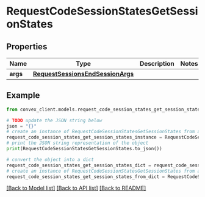 # RequestCodeSessionStatesGetSessionStates


## Properties

Name | Type | Description | Notes
------------ | ------------- | ------------- | -------------
**args** | [**RequestSessionsEndSessionArgs**](RequestSessionsEndSessionArgs.md) |  | 

## Example

```python
from convex_client.models.request_code_session_states_get_session_states import RequestCodeSessionStatesGetSessionStates

# TODO update the JSON string below
json = "{}"
# create an instance of RequestCodeSessionStatesGetSessionStates from a JSON string
request_code_session_states_get_session_states_instance = RequestCodeSessionStatesGetSessionStates.from_json(json)
# print the JSON string representation of the object
print(RequestCodeSessionStatesGetSessionStates.to_json())

# convert the object into a dict
request_code_session_states_get_session_states_dict = request_code_session_states_get_session_states_instance.to_dict()
# create an instance of RequestCodeSessionStatesGetSessionStates from a dict
request_code_session_states_get_session_states_from_dict = RequestCodeSessionStatesGetSessionStates.from_dict(request_code_session_states_get_session_states_dict)
```
[[Back to Model list]](../README.md#documentation-for-models) [[Back to API list]](../README.md#documentation-for-api-endpoints) [[Back to README]](../README.md)


